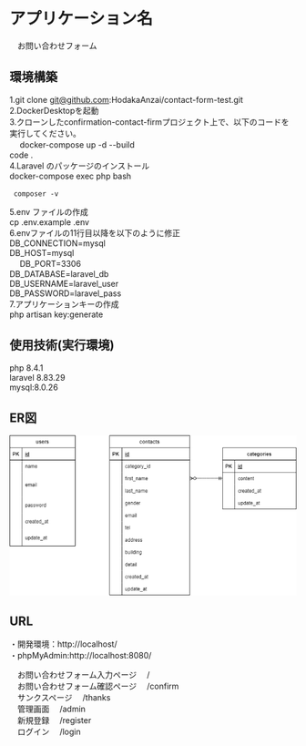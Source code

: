 # アプリケーション名
　お問い合わせフォーム  

## 環境構築
   1.git clone git@github.com:HodakaAnzai/contact-form-test.git  
   2.DockerDesktopを起動  
   3.クローンしたconfirmation-contact-firmプロジェクト上で、以下のコードを実行してください。  
　   docker-compose up -d --build  
     code .  
  4.Laravel のパッケージのインストール  
     docker-compose exec php bash  

     composer -v  

  5.env ファイルの作成  
    cp .env.example .env  
  6.envファイルの11行目以降を以下のように修正  
    DB_CONNECTION=mysql  
    DB_HOST=mysql  
　  DB_PORT=3306  
    DB_DATABASE=laravel_db  
    DB_USERNAME=laravel_user  
    DB_PASSWORD=laravel_pass  
  7.アプリケーションキーの作成  
    php artisan key:generate  

## 使用技術(実行環境)
   php 8.4.1  
   laravel 8.83.29  
   mysql:8.0.26  

## ER図
![](index.drawio.png)

## URL
・開発環境：http://localhost/  
・phpMyAdmin:http://localhost:8080/  

　お問い合わせフォーム入力ページ
　/  
　お問い合わせフォーム確認ページ
　/confirm  
　サンクスページ
　/thanks  
　管理画面
　/admin  
　新規登録
　/register  
　ログイン
　/login  
